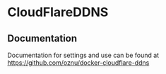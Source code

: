 # CloudFlareDDNS

## Documentation

Documentation for settings and use can be found at https://github.com/oznu/docker-cloudflare-ddns
